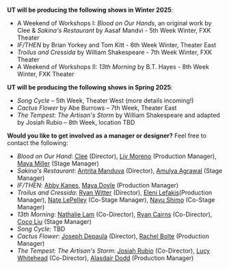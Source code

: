 **UT will be producing the following shows in Winter 2025**:
* A Weekend of Workshops I: *Blood on Our Hands*, an original work by Clee & *Sakina's Restaurant* by Aasaf Mandvi - 5th Week Winter, FXK Theater 
* *IF/THEN* by Brian Yorkey and Tom Kitt - 6th Week Winter, Theater East	
* *Troilus and Cressida* by William Shakespeare - 7th Week Winter, FXK Theater
* A Weekend of Workshops II: *13th Morning* by B.T. Hayes - 8th Week Winter, FXK Theater 


**UT will be producing the following shows in Spring 2025**:

* *Song Cycle* – 5th Week, Theater West (more details incoming!)
* *Cactus Flower* by Abe Burrows – 7th Week, Theater East 
* *The Tempest: The Artisan's Storm* by William Shakespeare and adapted by Josiah Rubio – 8th Week, location TBD

**Would you like to get involved as a manager or designer?** Feel free to contact the following:

* *Blood on Our Hand*: [Clee](mailto:christinelee@uchicago.edu) (Director), [Liv Moreno](mailto:omoreno@uchicago.edu) (Production Manager), [Maya Miller](mailto:mmiller8272@uchicago.edu) (Stage Manager)
* *Sakina's Restaurant*: [Antrita Manduva](mailto:amanduva@uchicago.edu) (Director), [Amulya Agrawal](mailto:amulyaagrawal@uchicago.edu) (Stage Manager)
* *IF/THEN*: [Abby Kanes](mailto:akanes@uchicago.edu), [Maya Doyle](mailto:mayacdoyle@uchicago.edu) (Production Manager)
* *Troilus and Cressida*: [Ryan Witter](mailto:lydiaruthwitter@uchicago.edu) (Director), [Eleni Lefakis](mailto:elenilefakis@uchicago.edu)(Production Manager), [Nate LePelley](mailto:nlepelley@uchicago.edu) (Co-Stage Manager), [Nayu Shimo](mailto:nshimo@uchicago.edu) (Co-Stage Manager)
* *13th Morning*: [Nathalie Lam](mailto:lamn@uchicago.edu) (Co-Director), [Ryan Cairns](mailto:clcairns@uchicago.edu) (Co-Director), [Coco Liu](mailto:cocoliu@uchicago.edu) (Stage Manager)
* *Song Cycle*: TBD
* *Cactus Flower*: [Joseph Depaula](mailto:jdepaula@uchicago.edu) (Director), [Rachel Bolte](mailto:rachelbolte@uchicago.edu) (Production Manager)
* *The Tempest: The Artisan's Storm*: [Josiah Rubio](mailto:rubioj@uchicago.edu) (Co-Director), [Lucy Whitehead](mailto:lucyaza@uchicago.edu) (Co-Director), [Alasdair Dodd](mailto:alasdair@uchicago.edu) (Production Manager)